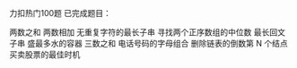 力扣热门100题 
已完成题目：

两数之和
两数相加
无重复字符的最长子串
寻找两个正序数组的中位数
最长回文子串
盛最多水的容器
三数之和
电话号码的字母组合
删除链表的倒数第 N 个结点
买卖股票的最佳时机
